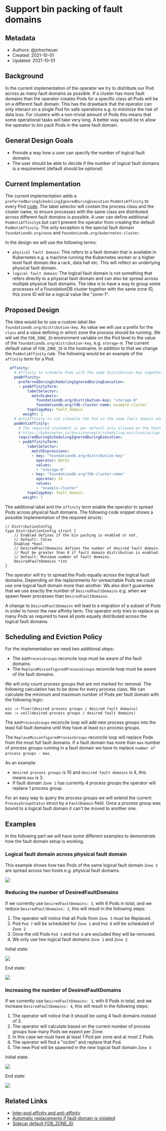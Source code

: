 # Support bin packing of fault domains

## Metadata

* Authors: @johscheuer
* Created: 2021-10-01
* Updated: 2021-10-01

## Background

In the current implementation of the operator we try to distribute our Pod across as many fault domains as possible.
If a cluster has more fault domains than the operator creates Pods for a specific class all Pods will be on a different fault domain.
This has the drawback that the operator can only interact on a single Pod for safe operations e.g. to minimize the risk of data loss.
For clusters with a non-trivial amount of Pods this means that some operational tasks will take very long.
A better way would be to allow the operator to bin pack Pods in the same fault domain.

## General Design Goals

* Provide a way how a user can specify the number of logical fault domains
* The user should be able to decide if the number of logical fault domains is a requirement (default should be optional)

## Current Implementation

The current implementation adds a `preferredDuringSchedulingIgnoredDuringExecution` `PodAntiAffinity` to every Pod [code](https://github.com/FoundationDB/fdb-kubernetes-operator/blob/master/internal/pod_models.go#L308-L334).
The label selector will contain the process class and the cluster name, to ensure processes with the same class are distributed across different fault domains is possible.
A user can define additional `PodAntiAffinity`s but can't prevent the operator from creating the default `PodAntiAffinity`.
The only exception is the special fault domain `foundationdb.org/none` and `foundationdb.org/kubernetes-cluster`.

In the design we will use the following terms:

- `physical fault domain`: This refers to a fault domain that is available in Kubernetes e.g. a machine running the Kubernetes worker or a higher level fault domain like a rack, data hall etc.
  This will reflect an underlying physical fault domain.
- `logical fault domain`: The logical fault domain is not something that refers directly to a physical fault domain and can also be spread across multiple physical fault domains.
  The idea is to have a way to group some processes of a FoundationDB cluster together with the same zone ID, this zone ID will be a logical value like "zone-1".

## Proposed Design

The idea would be to use a custom label like `foundationdb.org/distribution-key`.
As value we will use a prefix for the `class` and a value defining in which zone the process should be running.
We will set the `FDB_ZONE_ID` environment variable on the Pod level to the value of the `foundationdb.org/distribution-key`, e.g. `storage-0`.
The current default value of `FDB_ZONE_ID` is the hostname.
In addition to that we change the `PodAntiAffinity` rule.
The following would be an example of the `affinity` term for a Pod.

```yaml
  affinity:
    # Affinity to schedule Pods with the same distribution key together
    podAffinity:
      preferredDuringSchedulingIgnoredDuringExecution:
      - podAffinityTerm:
          labelSelector:
            matchLabels:
              foundationdb.org/distribution-key: "storage-0"
              foundationdb.org/fdb-cluster-name: example-cluster
          topologyKey: fault_domain
        weight: 1
    # AntiAffinity to not schedule the Pod on the same fault domain where other Pods with a different distribution key are running
    podAntiAffinity:
      # The required statement is per default only allowed on the hostname:
      # https://kubernetes.io/docs/concepts/scheduling-eviction/assign-pod-node/#an-example-of-a-pod-that-uses-pod-affinity
      requiredDuringSchedulingIgnoredDuringExecution:
      - podAffinityTerm:
          labelSelector:
            matchExpressions:
            - key: "foundationdb.org/distribution-key"
              operator: NotIn
              values:
              - "storage-0"
            - key: "foundationdb.org/fdb-cluster-name"
              operator: In
              values:
              - "example-cluster"
          topologyKey: fault_domain
        weight: 1
```

The additional label and the `affinity` term enable the operator to spread Pods across physical fault domains.
The following code snippet shows a possible implementation of the required structs:

```golang
// DistributionConfig
type DistributionConfig struct {
    // Enabled defines if the bin packing is enabled or not.
    // Default: false
    Enabled *bool
    // DesiredFaultDomains defines the number of desired fault domain.
    // Must be greater than 0 if fault domain distribution is enabled.
    // Default: Minimum number of fault domains.
    DesiredFaultDomains *int
}
```

The operator will try to spread the Pods equally across the logical fault domains.
Depending on the replacements for unreachable Pods we could use one logical fault domain more than another.
We also don't guarantee that we use exactly the number of `DesiredFaultDomains` e.g. when we spawn fewer processes than `DesiredFaultDomains`.

A change to `DesiredFaultDomains` will lead to a migration of a subset of Pods in order to honor the new affinity term.
The operator only tries to replace as many Pods as required to have all pods equally distributed across the logical fault domains.

## Scheduling and Eviction Policy

For the implementation we need two additional steps:

- The `AddProcessGroups` reconcile loop must be aware of the fault domains.
- The `ReplaceMisconfiguredProcessGroups` reconcile loop must be aware of the fault domains.

We will only count process groups that are not marked for removal.
The following calculation has to be done for every process class.
We can calculate the minimum and maximum number of Pods per fault domain with the following logic:

```
min := floor(desired process groups / desired fault domains)
max := ceil(desired process groups / desired fault domains)
```

The `AddProcessGroups` reconcile loop will add new process groups into the least full fault domains until they have at least `min` process groups.

The `ReplaceMisconfiguredProcessGroups` reconcile loop will replace Pods from the most full fault domains.
If a fault domain has more than `max` number of process groups running in a fault domain we have to replace `number of process groups - max`.

As an example:

- `desired process groups` is 10 and `desired fault domains` is 4, this means `max` is 3.
- If fault domain `Zone 1` has currently 4 process groups the operator will replace 1 process group.

For an easy way to query the process groups we will extend the current `ProcessGroupStatus` struct by a `FaultDomain` field.
Once a process group was bound to a logical fault domain it can't be moved to another one.

## Examples

In the following part we will have some different examples to demonstrate how the fault domain setup is working.

### Logical fault domain across physical fault domain

This example shows how two Pods of the same logical fault domain `Zone 3` are spread across two hosts e.g. physical fault domains.

<img src="./imgs/fault_domain_multi_host.svg">

### Reducing the number of DesiredFaultDomains

If we currently use `DesiredFaultDomains: 3`, with 6 Pods in total, and we reduce `DesiredFaultDomains: 2`, this will result in the following steps:

1. The operator will notice that all Pods from `Zone 3` must be Replaced.
1. Pod `Pod 7` will be scheduled for `Zone 1` and `Pod 8` will be scheduled of `Zone 2`
1. Once the old Pods `Pod 3` and `Pod 6` are excluded they will be removed.
1. We only use two logical fault domains `Zone 1` and `Zone 2`

Initial state:

<img src="./imgs/fault_domain_multi_host.svg">

End state:

<img src="./imgs/reduce_fault_domains.svg">

### Increasing the number of DesiredFaultDomains

If we currently use `DesiredFaultDomains: 3`, with 6 Pods in total, and we increase `DesiredFaultDomains: 4`, this will result in the following steps:

1. The operator will notice that it should be using 4 fault domains instead of 3.
1. The operator will calculate based on the current number of process groups how many Pods we expect per Zone.
1. In this case we must have at least 1 Pod per zone and at most 2 Pods.
1. The operator will find a "victim" and replace that Pod.
1. The new Pod will be spawned in the new logical fault domain `Zone 4`

Initial state:

<img src="./imgs/increase_fault_domain_initial.svg">

End state:

<img src="./imgs/increase_fault_domain_end.svg">


## Related Links

* [Inter-pod affinity and anti-affinity](https://kubernetes.io/docs/concepts/scheduling-eviction/assign-pod-node/#inter-pod-affinity-and-anti-affinity)
* [Automatic replacements if fault-domain is violated](https://github.com/FoundationDB/fdb-kubernetes-operator/issues/499)
* [Sidecar default FDB_ZONE_ID](https://github.com/apple/foundationdb/blob/6.3.22/packaging/docker/sidecar/sidecar.py#L230-L234)
